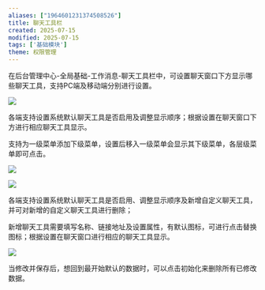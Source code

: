 ```yaml
---
aliases: ["1964601231374508526"]
title: 聊天工具栏
created: 2025-07-15
modified: 2025-07-15
tags: ['基础模块']
theme: 权限管理
---
```


在后台管理中心-全局基础-工作消息-聊天工具栏中，可设置聊天窗口下方显示哪些聊天工具，支持PC端及移动端分别进行设置。

![](https://myhelpdoc.oss-cn-heyuan.aliyuncs.com/mdimages/33f106731614a89bd08052d92778c222.jpg)

各端支持设置系统默认聊天工具是否启用及调整显示顺序；根据设置在聊天窗口下方进行相应聊天工具显示。

支持为一级菜单添加下级菜单，设置后移入一级菜单会显示其下级菜单，各层级菜单即可点击。

![](https://myhelpdoc.oss-cn-heyuan.aliyuncs.com/mdimages/2e55cf7c37fb570f0329252598e13123.jpg)

![](https://myhelpdoc.oss-cn-heyuan.aliyuncs.com/mdimages/6a4baa66b0ec336ddea1a9a0b6c334fb.jpg)

各端支持设置系统默认聊天工具是否启用、调整显示顺序及新增自定义聊天工具，并可对新增的自定义聊天工具进行删除；

新增聊天工具需要填写名称、链接地址及设置属性，有默认图标，可进行点击替换图标；根据设置在聊天窗口进行相应的聊天工具显示。

![](https://myhelpdoc.oss-cn-heyuan.aliyuncs.com/mdimages/688d4740ef57b0f5cfa518d6b39ef3cf.jpg)

当修改并保存后，想回到最开始默认的数据时，可以点击初始化来删除所有已修改数据。

